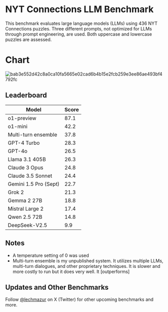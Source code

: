 # NYT Connections LLM Benchmark

This benchmark evaluates large language models (LLMs) using 436 NYT Connections puzzles. Three different prompts, not optimized for LLMs through prompt engineering, are used. Both uppercase and lowercase puzzles are assessed.

# Chart

![bab3e552d42c8a0ca10fa5665e02cad6b4b15e2fcb259e3ee86ae493bf4792fc](https://github.com/user-attachments/assets/f17b50fd-8160-459a-ac11-8777848670c5)

## Leaderboard

| Model | Score |
| --- | --- |
| o1-preview | 87.1
| o1-mini | 42.2
| Multi-turn ensemble | 37.8
| GPT-4 Turbo | 28.3
| GPT-4o | 26.5
| Llama 3.1 405B | 26.3
| Claude 3 Opus | 24.8
| Claude 3.5 Sonnet | 24.4
| Gemini 1.5 Pro (Sept) | 22.7
| Grok 2 | 21.3
| Gemma 2 27B | 18.8
| Mistral Large 2 | 17.4
| Qwen 2.5 72B | 14.8
| DeepSeek-V2.5 | 9.9

## Notes
- A temperature setting of 0 was used
- Multi-turn ensemble is my unpublished system. It utilizes multiple LLMs, multi-turn dialogues, and other proprietary techniques. It is slower and more costly to run but it does very well. It [outperforms]

## Updates and Other Benchmarks
Follow [@lechmazur](https://x.com/LechMazur) on X (Twitter) for other upcoming benchmarks and more.

